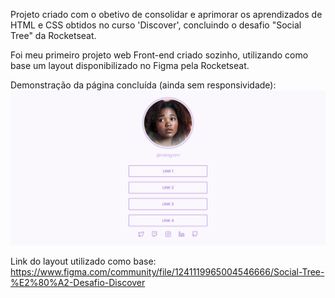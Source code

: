 Projeto criado com o obetivo de consolidar e aprimorar os aprendizados de HTML e CSS obtidos no curso 'Discover', concluindo o desafio "Social Tree" da Rocketseat.

Foi meu primeiro projeto web Front-end criado sozinho, utilizando como base um layout disponibilizado no Figma pela Rocketseat.

Demonstração da página concluída (ainda sem responsividade):
![Demonstração da Página Concluída](./assets/completed-project-demo.png)

Link do layout utilizado como base: https://www.figma.com/community/file/1241119965004546666/Social-Tree-%E2%80%A2-Desafio-Discover